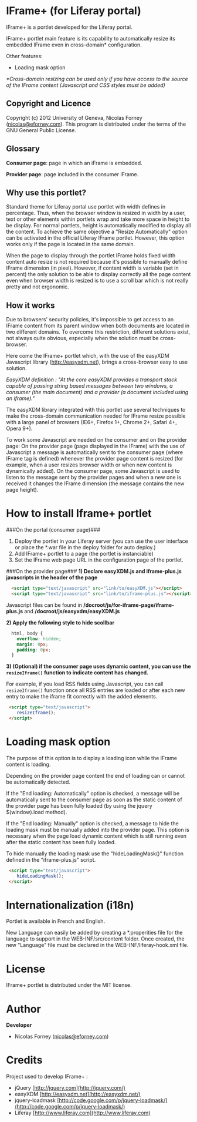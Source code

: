 IFrame+ (for Liferay portal)
==============================================
IFrame+ is a portlet developed for the Liferay portal. 

IFrame+ portlet main feature is its capability to automatically resize its
embedded IFrame even in cross-domain* configuration.

Other features:

* Loading mask option

_*Cross-domain resizing can be used only if you have access to the source
  of the IFrame content (Javascript and CSS styles must be added)_

Copyright and Licence
-------------------------------------------
Copyright (c) 2012 University of Geneva, Nicolas Forney (nicolas@eforney.com).
This program is distributed under the terms of the GNU General Public License.
  
Glossary
-------------------------------------------
**Consumer page**: page in which an iFrame is embedded.

**Provider page**: page included in the consumer IFrame.

Why use this portlet?
-------------------------------------------
Standard theme for Liferay portal use portlet with width defines in percentage. 
Thus, when the browser window is resized in width by a user, text or other 
elements within portlets wrap and take more space in height to be display. 
For normal portlets, height is automatically modified to display all the 
content. To achieve the same objective a "Resize Automatically" option can be 
activated in the official Liferay IFrame portlet. However, this option works 
only if the page is located in the same domain. 

When the page to display through the portlet IFrame holds fixed width content
auto resize is not required because it's possible to manually define IFrame 
dimension (in pixel). However, if content width is variable (set in percent) 
the only solution to be able to display correctly all the page content even 
when browser width is resized is to use a scroll bar which is not really 
pretty and not ergonomic.

How it works
------------------------------------------
Due to browsers' security policies, it's impossible to get access to an 
IFrame content from its parent window when both documents are located in two 
different domains. To overcome this restriction, different solutions exist, 
not always quite obvious, especially when the solution must be cross-browser.

Here come the IFrame+ portlet which, with the use of the easyXDM 
Javascript library (http://easyxdm.net), brings a cross-browser easy to use
solution.

*EasyXDM definition : "At the core easyXDM provides a transport stack capable 
of passing string based messages between two windows, a consumer (the main 
document) and a provider (a document included using an iframe)."*

The easyXDM library integrated with this portlet use several techniques to make
the cross-domain communication needed for IFrame resize possible with a large
panel of browsers (IE6+, Firefox 1+, Chrome 2+, Safari 4+, Opera 9+).

To work some Javascript are needed on the consumer and on the provider page:
On the provider page (page displayed in the IFrame) with the use of Javascript 
a message is automatically sent to the consumer page (where IFrame tag is 
defined) whenever the provider page content is resized (for example, when a 
user resizes browser width or when new content is dynamically added). On the 
consumer page, some Javascript is used to listen to the message sent by the 
provider pages and when a new one is received it changes the IFrame dimension 
(the message contains the new page height). 

How to install Iframe+ portlet
===============================
###On the portal (consumer page)###
1. Deploy the portlet in your Liferay server (you can use the user interface or
   place the *.war file in the deploy folder for auto deploy.)
2. Add IFrame+ portlet to a page (the portlet is instanciable)
3. Set the IFrame web page URL in the configuration page of the portlet.

###On the provider page###
**1) Declare easyXDM.js and iframe-plus.js javascripts in the header of
   the page**

```html
  <script type="text/javascript" src="link/to/easyXDM.js"></script>
  <script type="text/javascript" src="link/to/iframe-plus.js"></script> 
```
   Javascript files can be found in 
   **/docroot/js/for-iframe-page/iframe-plus.js**
   and **/docroot/js/easyxdm/easyXDM.js**
   
**2) Apply the following style to hide scollbar**

```css
  html, body {
	overflow: hidden;
	margin: 0px;
	padding: 0px;
  }
```
**3) (Optional) if the consumer page uses dynamic content, you can use the 
   ``resizeIframe()`` function to indicate content has changed.**
   
   For example, if you load RSS fields using Javascript, you can call 
   ``resizeIframe()`` function once all RSS entries are loaded or after each 
   new entry to make the iframe fit correctly with the added elements.

```html
 <script type="text/javascript"> 
 	resizeIframe();
 </script>
```

Loading mask option
======================
The purpose of this option is to display a loading icon while the IFrame 
content is loading.

Depending on the provider page content the end of loading can or cannot be
automatically detected.

If the "End loading: Automatically" option is checked, a message will be
automatically sent to the consumer page as soon as the static content 
of the provider page has been fully loaded (by using the jquery 
$(window).load method). 

If the "End loading: Manually" option is checked, a message to hide the 
loading mask must be manually added into the provider page. This option
is necessary when the page load dynamic content which is still running even
after the static content has been fully loaded.

To hide manually the loading mask use the "hideLoadingMask()" function
defined in the "iframe-plus.js" script.

```html
 <script type="text/javascript"> 
 	hideLoadingMask();
 </script>
```

Internationalization (i18n)
===========================
Portlet is available in French and English.

New Language can easily be added by creating a *.properities file for the
language to support in the WEB-INF/src/content folder. Once created, the
new "Language" file must be declared in the WEB-INF/liferay-hook.xml file.

License
=======
IFrame+ portlet is distributed under the MIT license.

Author
============
**Developer**

* Nicolas Forney (nicolas@eforney.com)


Credits
=============
Project used to develop IFrame+ :

* jQuery [http://jquery.com](http://jquery.com/)
* easyXDM [http://easyxdm.net](http://easyxdm.net/)
* jquery-loadmask [http://code.google.com/p/jquery-loadmask/](http://code.google.com/p/jquery-loadmask/)
* Liferay [http://www.liferay.com](http://www.liferay.com)
